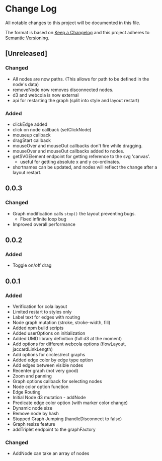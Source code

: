 # Change Log
All notable changes to this project will be documented in this file.

The format is based on [Keep a Changelog](http://keepachangelog.com/)
and this project adheres to [Semantic Versioning](http://semver.org/).

## [Unreleased]

### Changed

 - All nodes are now paths. (This allows for path to be defined in the node's data)
 - removeNode now removes disconnected nodes.
 - d3 and webcola is now external
 - api for restarting the graph (split into style and layout restart)

### Added

 - clickEdge added
 - click on node callback (setClickNode)
 - mouseup callback
 - dragStart callback
 - mouseOver and mouseOut callbacks don't fire while dragging.
 - mouseOver and mouseOut callbacks added to nodes.
 - getSVGElement endpoint for getting reference to the svg 'canvas'.
    - useful for getting absolute x and y co-ordinates.
 - shortnames can be updated, and nodes will reflect the change after a layout restart.

## 0.0.3

### Changed

 - Graph modification calls `stop()` the layout preventing bugs.
    - Fixed infinite loop bug
 - Improved overall performance

## 0.0.2

### Added

 - Toggle on/off drag

## 0.0.1
### Added

 - Verification for cola layout
 - Limited restart to styles only
 - Label text for edges with routing
 - Node graph mutation (stroke, stroke-width, fill)
 - Added npm build scripts
 - Added userOptions on initialization
 - Added UMD library definition (full d3 at the moment)
 - Add options for different webcola options (flowLayout, jaccardLinkLength)
 - Add options for circles/rect graphs
 - Added edge color by edge type option
 - Add edges between visible nodes
 - Recenter graph (not very good)
 - Zoom and panning
 - Graph options callback for selecting nodes
 - Node color option function
 - Edge Routing
 - Initial Node d3 mutation - addNode
 - Predicate edge color option (with marker color change)
 - Dynamic node size
 - Remove node by hash
 - Stopped Graph Jumping (handleDisconnect to false)
 - Graph resize feature
 - addTriplet endpoint to the graphFactory

### Changed

 - AddNode can take an array of nodes
